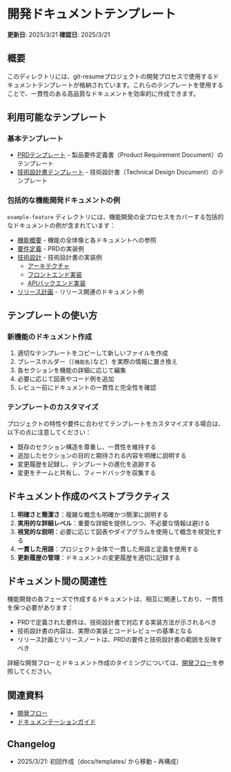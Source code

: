 # 開発ドキュメントテンプレート

**更新日**: 2025/3/21
**確認日**: 2025/3/21

## 概要

このディレクトリには、git-resumeプロジェクトの開発プロセスで使用するドキュメントテンプレートが格納されています。これらのテンプレートを使用することで、一貫性のある高品質なドキュメントを効率的に作成できます。

## 利用可能なテンプレート

### 基本テンプレート

- [PRDテンプレート](./prd-template.md) - 製品要件定義書（Product Requirement Document）のテンプレート
- [技術設計書テンプレート](./tech-template.md) - 技術設計書（Technical Design Document）のテンプレート

### 包括的な機能開発ドキュメントの例

`example-feature` ディレクトリには、機能開発の全プロセスをカバーする包括的なドキュメントの例が含まれています：

- [機能概要](./example-feature/README.md) - 機能の全体像と各ドキュメントへの参照
- [要件定義](./example-feature/PRD/) - PRDの実装例
- [技術設計](./example-feature/Technical-Design/) - 技術設計書の実装例
  - [アーキテクチャ](./example-feature/Technical-Design/architecture.md)
  - [フロントエンド実装](./example-feature/Technical-Design/frontend/)
  - [APIバックエンド実装](./example-feature/Technical-Design/packages/api/)
- [リリース計画](./example-feature/Release/) - リリース関連のドキュメント例

## テンプレートの使い方

### 新機能のドキュメント作成

1. 適切なテンプレートをコピーして新しいファイルを作成
2. プレースホルダー（`[機能名]`など）を実際の情報に置き換え
3. 各セクションを機能の詳細に応じて編集
4. 必要に応じて図表やコード例を追加
5. レビュー前にドキュメントの一貫性と完全性を確認

### テンプレートのカスタマイズ

プロジェクトの特性や要件に合わせてテンプレートをカスタマイズする場合は、以下の点に注意してください：

- 既存のセクション構造を尊重し、一貫性を維持する
- 追加したセクションの目的と期待される内容を明確に説明する
- 変更履歴を記録し、テンプレートの進化を追跡する
- 変更をチームと共有し、フィードバックを収集する

## ドキュメント作成のベストプラクティス

1. **明確さと簡潔さ**：複雑な概念も明確かつ簡潔に説明する
2. **実用的な詳細レベル**：重要な詳細を提供しつつ、不必要な情報は避ける
3. **視覚的な説明**：必要に応じて図表やダイアグラムを使用して概念を視覚化する
4. **一貫した用語**：プロジェクト全体で一貫した用語と定義を使用する
5. **更新履歴の管理**：ドキュメントの変更履歴を適切に記録する

## ドキュメント間の関連性

機能開発の各フェーズで作成するドキュメントは、相互に関連しており、一貫性を保つ必要があります：

- PRDで定義された要件は、技術設計書で対応する実装方法が示されるべき
- 技術設計書の内容は、実際の実装とコードレビューの基準となる
- リリース計画とリリースノートは、PRDの要件と技術設計書の範囲を反映すべき

詳細な開発フローとドキュメント作成のタイミングについては、[開発フロー](/docs/dev-guide/development-flow.md)を参照してください。

## 関連資料

- [開発フロー](/docs/dev-guide/development-flow.md)
- [ドキュメンテーションガイド](/docs/README.md)

## Changelog

- 2025/3/21: 初回作成（docs/templates/ から移動・再構成）
